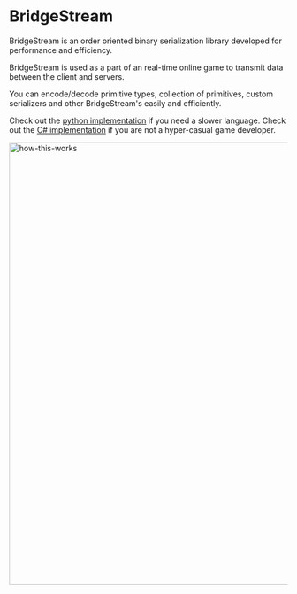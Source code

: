 # BridgeStream 


BridgeStream is an order oriented binary serialization library developed for performance and efficiency.

BridgeStream is used as a part of an real-time online game to
transmit data between the client and servers.

You can encode/decode primitive types, collection of primitives, custom serializers and other BridgeStream's easily
and efficiently.

Check out the [python implementation](https://github.com/Gnarly-Games/python-bridgestream) if you need a slower language.
Check out the [C# implementation](https://github.com/Gnarly-Games/csharp-bridgestream) if you are not a hyper-casual game developer.

<img src="https://i.redd.it/u3mtiwyfn8p01.jpg" alt="how-this-works" width=800 />

